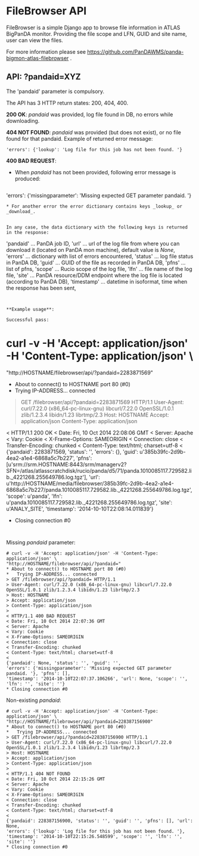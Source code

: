 FileBrowser API
=====

FileBrowser is a simple Django app to browse file information in ATLAS BigPanDA 
monitor. Providing the file scope and LFN, GUID and site name, user can view the files. 

For more information please see https://github.com/PanDAWMS/panda-bigmon-atlas-filebrowser .

API: ?pandaid=XYZ
-----------
The 'pandaid' parameter is compulsory.

The API has 3 HTTP return states: 200, 404, 400.

**200 OK**: _pandaid_ was provided, log file found in DB, no errors while downloading.

**404 NOT FOUND**: _pandaid_ was provided (but does not exist), or no file found for that pandaid. Example of returned error message:
  ```
'errors': {'lookup': 'Log file for this job has not been found. '}
  ```
**400 BAD REQUEST**:

* When _pandaid_ has not been provided, following error message is produced:
  ```
'errors': {'missingparameter': 'Missing expected GET parameter pandaid. '}
  ```
* For another error the error dictionary contains keys _lookup_ or _download_.


In any case, the data dictionary with the following keys is returned in the response: 
  ```
'pandaid'    ... PanDA job ID,
'url'        ... url of the log file from where you can download it (located on PanDA mon machine), 
                 default value is _None_,
'errors'     ... dictionary with list of errors encountered, 
'status'     ... log file status in PanDA DB, 
'guid'       ... GUID of the file as recorded in PanDA DB, 
'pfns'       ... list of pfns, 
'scope'      ... Rucio scope of the log file,
'lfn'        ... file name of the log file, 
'site'       ... PanDA resource/DDM endpoint where the log file is located (according to PanDA DB),
'timestamp'  ... datetime in isoformat, time when the response has been sent,
  ```


**Example usage**:

Successful pass:
  ```
# curl -v -H 'Accept: application/json' -H 'Content-Type: application/json' \
  "http://HOSTNAME/filebrowser/api/?pandaid=2283871569"
* About to connect() to HOSTNAME port 80 (#0)
*   Trying IP-ADDRESS... connected
> GET /filebrowser/api/?pandaid=2283871569 HTTP/1.1
> User-Agent: curl/7.22.0 (x86_64-pc-linux-gnu) libcurl/7.22.0 OpenSSL/1.0.1 zlib/1.2.3.4 libidn/1.23 librtmp/2.3
> Host: HOSTNAME
> Accept: application/json
> Content-Type: application/json
> 
< HTTP/1.1 200 OK
< Date: Fri, 10 Oct 2014 22:08:06 GMT
< Server: Apache
< Vary: Cookie
< X-Frame-Options: SAMEORIGIN
< Connection: close
< Transfer-Encoding: chunked
< Content-Type: text/html; charset=utf-8
< 
{'pandaid': 2283871569, 'status': '', 'errors': {}, 'guid': u'385b39fc-2d9b-4ea2-a1e4-6868a5c7b227',
'pfns': [u'srm://srm.HOSTNAME:8443/srm/managerv2?SFN=/atlas/atlasscratchdisk/rucio/panda/d5/71/panda.1010085117.729582.lib._4221268.255649786.log.tgz'], 
'url': u'http://HOSTNAME/media/filebrowser/385b39fc-2d9b-4ea2-a1e4-6868a5c7b227/panda.1010085117.729582.lib._4221268.255649786.log.tgz',
'scope': u'panda', 'lfn': u'panda.1010085117.729582.lib._4221268.255649786.log.tgz', 
'site': u'ANALY_SITE', 'timestamp': '2014-10-10T22:08:14.011839'}
* Closing connection #0
  
  ```


Missing _pandaid_ parameter:
  ```
# curl -v -H 'Accept: application/json' -H 'Content-Type: application/json' \
  "http://HOSTNAME/filebrowser/api/?pandaid="
* About to connect() to HOSTNAME port 80 (#0)
*   Trying IP-ADDRESS... connected
> GET /filebrowser/api/?pandaid= HTTP/1.1
> User-Agent: curl/7.22.0 (x86_64-pc-linux-gnu) libcurl/7.22.0 OpenSSL/1.0.1 zlib/1.2.3.4 libidn/1.23 librtmp/2.3
> Host: HOSTNAME
> Accept: application/json
> Content-Type: application/json
> 
< HTTP/1.1 400 BAD REQUEST
< Date: Fri, 10 Oct 2014 22:07:36 GMT
< Server: Apache
< Vary: Cookie
< X-Frame-Options: SAMEORIGIN
< Connection: close
< Transfer-Encoding: chunked
< Content-Type: text/html; charset=utf-8
< 
{'pandaid': None, 'status': '', 'guid': '', 
'errors': {'missingparameter': 'Missing expected GET parameter pandaid. '}, 'pfns': [],
'timestamp': '2014-10-10T22:07:37.106266', 'url': None, 'scope': '', 'lfn': '', 'site': ''}
* Closing connection #0

  ```


Non-existing _pandaid_:
  ```
# curl -v -H 'Accept: application/json' -H 'Content-Type: application/json' \
  "http://HOSTNAME/filebrowser/api/?pandaid=228387156900"
* About to connect() to HOSTNAME port 80 (#0)
*   Trying IP-ADDRESS... connected
> GET /filebrowser/api/?pandaid=228387156900 HTTP/1.1
> User-Agent: curl/7.22.0 (x86_64-pc-linux-gnu) libcurl/7.22.0 OpenSSL/1.0.1 zlib/1.2.3.4 libidn/1.23 librtmp/2.3
> Host: HOSTNAME
> Accept: application/json
> Content-Type: application/json
> 
< HTTP/1.1 404 NOT FOUND
< Date: Fri, 10 Oct 2014 22:15:26 GMT
< Server: Apache
< Vary: Cookie
< X-Frame-Options: SAMEORIGIN
< Connection: close
< Transfer-Encoding: chunked
< Content-Type: text/html; charset=utf-8
< 
{'pandaid': 228387156900, 'status': '', 'guid': '', 'pfns': [], 'url': None, 
'errors': {'lookup': 'Log file for this job has not been found. '}, 
'timestamp': '2014-10-10T22:15:26.548599', 'scope': '', 'lfn': '', 'site': ''}
* Closing connection #0

  ```

